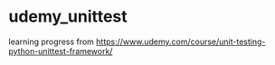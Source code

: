 # udemy_unittest
learning progress from https://www.udemy.com/course/unit-testing-python-unittest-framework/
